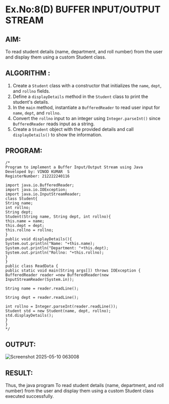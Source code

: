 # Ex.No:8(D) BUFFER INPUT/OUTPUT STREAM

## AIM:
To read student details (name, department, and roll number) from the user and display them using a custom Student class.
## ALGORITHM :

1. Create a `Student` class with a constructor that initializes the `name`, `dept`, and `rollno` fields.
2. Define a `displayDetails` method in the `Student` class to print the student's details.
3. In the `main` method, instantiate a `BufferedReader` to read user input for `name`, `dept`, and `rollno`.
4. Convert the `rollno` input to an integer using `Integer.parseInt()` since `BufferedReader` reads input as a string.
5. Create a `Student` object with the provided details and call `displayDetails()` to show the information.

## PROGRAM:
 ```
/*
Program to implement a Buffer Input/Output Stream using Java
Developed by: VINOD KUMAR  S
RegisterNumber: 212222240116

 import java.io.BufferedReader;
import java.io.IOException;
import java.io.InputStreamReader;
class Student{
String name;
int rollno;
String dept;
Student(String name, String dept, int rollno){
this.name = name;
this.dept = dept;
this.rollno = rollno;
}
public void displayDetails(){
System.out.println("Name: "+this.name);
System.out.println("Department: "+this.dept);
System.out.println("Rollno: "+this.rollno);
}
}
public class ReadData {
public static void main(String args[]) throws IOException {
BufferedReader reader =new BufferedReader(new InputStreamReader(System.in));

String name = reader.readLine();

String dept = reader.readLine();

int rollno = Integer.parseInt(reader.readLine());
Student std = new Student(name, dept, rollno);
std.displayDetails();
}
}
*/
```

## OUTPUT:


![Screenshot 2025-05-10 063008](https://github.com/user-attachments/assets/88bb44dc-370b-4ff7-a0a6-a0c55ae97b6f)

## RESULT:
Thus, the java program To read student details (name, department, and roll number) from the user and display them using a custom Student class executed successfully.


